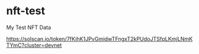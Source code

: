 # nft-test
My Test NFT Data 

https://solscan.io/token/7fKihK1JPvGmidwTFngxT2kPUdoJTSfpLKmjLNmKTYmC?cluster=devnet

